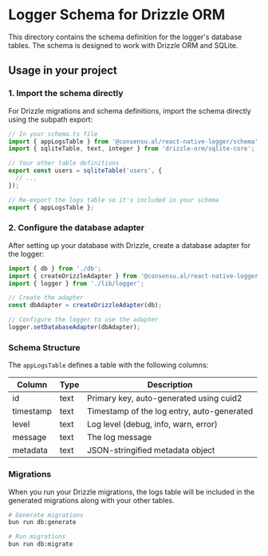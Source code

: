 # Logger Schema for Drizzle ORM

This directory contains the schema definition for the logger's database tables. The schema is designed to work with Drizzle ORM and SQLite.

## Usage in your project

### 1. Import the schema directly

For Drizzle migrations and schema definitions, import the schema directly using the subpath export:

```typescript
// In your schema.ts file
import { appLogsTable } from '@consensu.al/react-native-logger/schema';
import { sqliteTable, text, integer } from 'drizzle-orm/sqlite-core';

// Your other table definitions
export const users = sqliteTable('users', {
  // ...
});

// Re-export the logs table so it's included in your schema
export { appLogsTable };
```

### 2. Configure the database adapter

After setting up your database with Drizzle, create a database adapter for the logger:

```typescript
import { db } from './db';
import { createDrizzleAdapter } from '@consensu.al/react-native-logger';
import { logger } from './lib/logger';

// Create the adapter
const dbAdapter = createDrizzleAdapter(db);

// Configure the logger to use the adapter
logger.setDatabaseAdapter(dbAdapter);
```

### Schema Structure

The `appLogsTable` defines a table with the following columns:

| Column    | Type   | Description                            |
|-----------|--------|----------------------------------------|
| id        | text   | Primary key, auto-generated using cuid2 |
| timestamp | text   | Timestamp of the log entry, auto-generated |
| level     | text   | Log level (debug, info, warn, error)   |
| message   | text   | The log message                        |
| metadata  | text   | JSON-stringified metadata object       |

### Migrations

When you run your Drizzle migrations, the logs table will be included in the generated migrations along with your other tables.

```bash
# Generate migrations
bun run db:generate

# Run migrations
bun run db:migrate
```